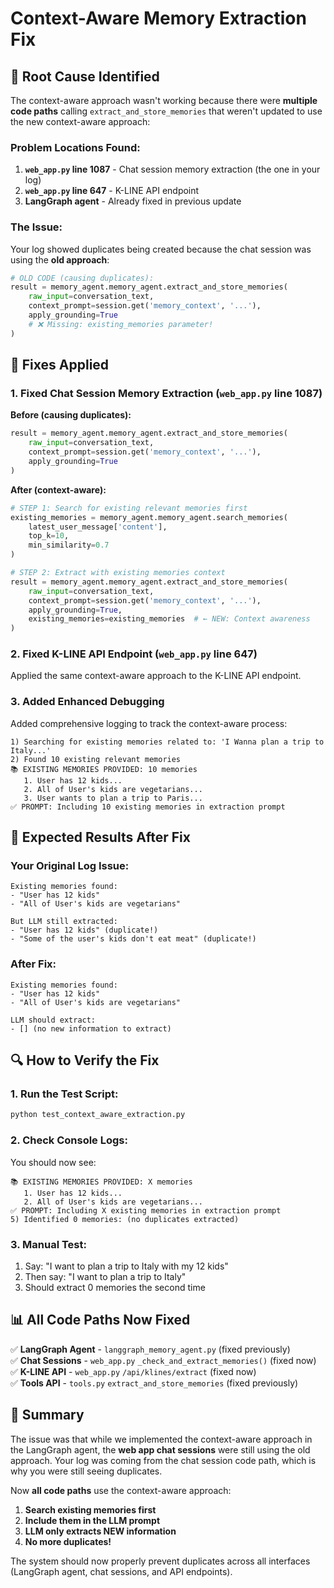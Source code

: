 # Context-Aware Memory Extraction Fix

## 🐛 **Root Cause Identified**

The context-aware approach wasn't working because there were **multiple code paths** calling `extract_and_store_memories` that weren't updated to use the new context-aware approach:

### **Problem Locations Found:**

1. **`web_app.py` line 1087** - Chat session memory extraction (the one in your log)
2. **`web_app.py` line 647** - K-LINE API endpoint  
3. **LangGraph agent** - Already fixed in previous update

### **The Issue:**
Your log showed duplicates being created because the chat session was using the **old approach**:

```python
# OLD CODE (causing duplicates):
result = memory_agent.memory_agent.extract_and_store_memories(
    raw_input=conversation_text,
    context_prompt=session.get('memory_context', '...'),
    apply_grounding=True
    # ❌ Missing: existing_memories parameter!
)
```

## 🔧 **Fixes Applied**

### **1. Fixed Chat Session Memory Extraction (`web_app.py` line 1087)**

**Before (causing duplicates):**
```python
result = memory_agent.memory_agent.extract_and_store_memories(
    raw_input=conversation_text,
    context_prompt=session.get('memory_context', '...'),
    apply_grounding=True
)
```

**After (context-aware):**
```python
# STEP 1: Search for existing relevant memories first
existing_memories = memory_agent.memory_agent.search_memories(
    latest_user_message['content'], 
    top_k=10, 
    min_similarity=0.7
)

# STEP 2: Extract with existing memories context
result = memory_agent.memory_agent.extract_and_store_memories(
    raw_input=conversation_text,
    context_prompt=session.get('memory_context', '...'),
    apply_grounding=True,
    existing_memories=existing_memories  # ← NEW: Context awareness
)
```

### **2. Fixed K-LINE API Endpoint (`web_app.py` line 647)**

Applied the same context-aware approach to the K-LINE API endpoint.

### **3. Added Enhanced Debugging**

Added comprehensive logging to track the context-aware process:

```
1) Searching for existing memories related to: 'I Wanna plan a trip to Italy...'
2) Found 10 existing relevant memories
📚 EXISTING MEMORIES PROVIDED: 10 memories
   1. User has 12 kids...
   2. All of User's kids are vegetarians...
   3. User wants to plan a trip to Paris...
✅ PROMPT: Including 10 existing memories in extraction prompt
```

## 🎯 **Expected Results After Fix**

### **Your Original Log Issue:**
```
Existing memories found:
- "User has 12 kids" 
- "All of User's kids are vegetarians"

But LLM still extracted:
- "User has 12 kids" (duplicate!)
- "Some of the user's kids don't eat meat" (duplicate!)
```

### **After Fix:**
```
Existing memories found:
- "User has 12 kids" 
- "All of User's kids are vegetarians"

LLM should extract:
- [] (no new information to extract)
```

## 🔍 **How to Verify the Fix**

### **1. Run the Test Script:**
```bash
python test_context_aware_extraction.py
```

### **2. Check Console Logs:**
You should now see:
```
📚 EXISTING MEMORIES PROVIDED: X memories
   1. User has 12 kids...
   2. All of User's kids are vegetarians...
✅ PROMPT: Including X existing memories in extraction prompt
5) Identified 0 memories: (no duplicates extracted)
```

### **3. Manual Test:**
1. Say: "I want to plan a trip to Italy with my 12 kids"
2. Then say: "I want to plan a trip to Italy" 
3. Should extract 0 memories the second time

## 📊 **All Code Paths Now Fixed**

✅ **LangGraph Agent** - `langgraph_memory_agent.py` (fixed previously)  
✅ **Chat Sessions** - `web_app.py` `_check_and_extract_memories()` (fixed now)  
✅ **K-LINE API** - `web_app.py` `/api/klines/extract` (fixed now)  
✅ **Tools API** - `tools.py` `extract_and_store_memories` (fixed previously)

## 🎉 **Summary**

The issue was that while we implemented the context-aware approach in the LangGraph agent, the **web app chat sessions** were still using the old approach. Your log was coming from the chat session code path, which is why you were still seeing duplicates.

Now **all code paths** use the context-aware approach:
1. **Search existing memories first**
2. **Include them in the LLM prompt**  
3. **LLM only extracts NEW information**
4. **No more duplicates!**

The system should now properly prevent duplicates across all interfaces (LangGraph agent, chat sessions, and API endpoints).

